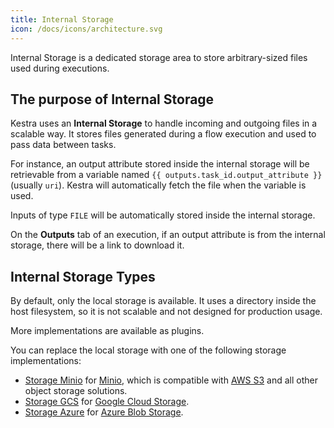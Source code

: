 ```yaml
---
title: Internal Storage
icon: /docs/icons/architecture.svg
---
```


Internal Storage is a dedicated storage area to store arbitrary-sized files used during executions.

## The purpose of Internal Storage

Kestra uses an **Internal Storage** to handle incoming and outgoing files in a scalable way. It stores files generated during a flow execution and used to pass data between tasks.

For instance, an output attribute stored inside the internal storage will be retrievable from a variable named `{{ outputs.task_id.output_attribute }}` (usually `uri`). Kestra will automatically fetch the file when the variable is used.

Inputs of type `FILE` will be automatically stored inside the internal storage. 

On the **Outputs** tab of an execution, if an output attribute is from the internal storage, there will be a link to download it.


## Internal Storage Types

By default, only the local storage is available. It uses a directory inside the host filesystem, so it is not scalable and not designed for production usage.

More implementations are available as plugins.

You can replace the local storage with one of the following storage implementations:
- [Storage Minio](https://github.com/kestra-io/storage-minio) for [Minio](https://min.io/), which is compatible with [AWS S3](https://aws.amazon.com/s3/) and all other object storage solutions.
- [Storage GCS](https://github.com/kestra-io/storage-gcs) for [Google Cloud Storage](https://cloud.google.com/storage).
- [Storage Azure](https://github.com/kestra-io/storage-azure) for [Azure Blob Storage](https://azure.microsoft.com/en-us/services/storage/blobs/).
